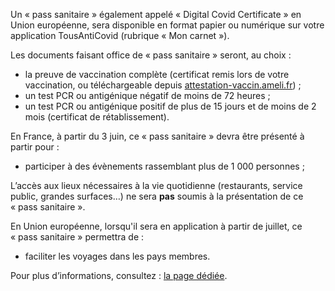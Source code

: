 Un « pass sanitaire » également appelé « Digital Covid Certificate » en Union européenne, sera disponible en format papier ou numérique sur votre application TousAntiCovid (rubrique « Mon carnet »).

Les documents faisant office de « pass sanitaire » seront, au choix :

  * la preuve de vaccination complète (certificat remis lors de votre vaccination, ou téléchargeable depuis [attestation-vaccin.ameli.fr](https://attestation-vaccin.ameli.fr/)) ;
  * un test PCR ou antigénique négatif de moins de 72 heures ;
  * un test PCR ou antigénique positif de plus de 15 jours et de moins de 2 mois (certificat de rétablissement).

En France, à partir du 3 juin, ce « pass sanitaire » devra être présenté à partir pour :
  * participer à des évènements rassemblant plus de 1 000 personnes ;
 
 L’accès aux lieux nécessaires à la vie quotidienne (restaurants, service public, grandes surfaces…) ne sera **pas** soumis à la présentation de ce « pass sanitaire ».

En Union européenne, lorsqu'il sera en application à partir de juillet, ce « pass sanitaire » permettra de :
  * faciliter les voyages dans les pays membres. 
 

Pour plus d’informations, consultez : [la page dédiée](https://www.gouvernement.fr/pass-sanitaire-toutes-les-reponses-a-vos-questions).
